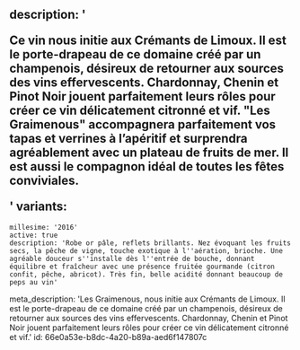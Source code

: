 description: '<p>Ce vin nous initie aux Crémants de Limoux. Il est le porte-drapeau de ce domaine créé par un champenois, désireux de retourner aux sources des vins effervescents. Chardonnay, Chenin et Pinot Noir jouent parfaitement leurs rôles pour créer ce vin délicatement citronné et vif. "Les Graimenous" accompagnera parfaitement vos tapas et verrines à l’apéritif et surprendra agréablement avec un plateau de fruits de mer. Il est aussi le compagnon idéal de toutes les&nbsp;fêtes conviviales.</p>'
variants:
  -
    millesime: '2016'
    active: true
    description: 'Robe or pâle, reflets brillants. Nez évoquant les fruits secs, la pêche de vigne, touche exotique à l''aération, brioche. Une agréable douceur s''installe dès l''entrée de bouche, donnant équilibre et fraîcheur avec une présence fruitée gourmande (citron confit, pêche, abricot). Très fin, belle acidité donnant beaucoup de peps au vin'
meta_description: 'Les Graimenous,  nous initie aux Crémants de Limoux. Il est le porte-drapeau de ce domaine créé par un champenois, désireux de retourner aux sources des vins effervescents. Chardonnay, Chenin et Pinot Noir jouent parfaitement leurs rôles pour créer ce vin délicatement citronné et vif.'
id: 66e0a53e-b8dc-4a20-b89a-aed6f147807c

